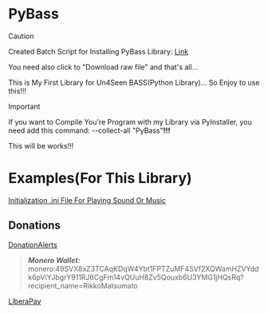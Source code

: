 # PyBass

> [!CAUTION]
> Created Batch Script for Installing PyBass Library: [Link](https://github.com/RikkoMatsumatoOfficial/PyBass/blob/main/PyBass-InstallWithGIT-Batch/install.bat)
>
> You need also сlick to "Download raw file" and that's all...


This is My First Library for Un4Seen BASS(Python Library)... So Enjoy to use this!!!

> [!IMPORTANT]
> If you want to Compile You're Program with my Library via PyInstaller, you need add this command: --collect-all "PyBass"**!!!**
>
> This will be works!!!

# Examples(For This Library)

[Initialization .ini File For Playing Sound Or Music](https://github.com/RikkoMatsumatoOfficial/PyBassWithLib_ConfigINI)

## Donations

[DonationAlerts](https://donationalerts.com/r/rikkomatsumato)

> **_Monero Wallet:_** 
> monero:49SVX8xZ3TCAqKDqW4Ybt1FPTZuMF4SVf2XQWamHZVYddk6pViYJbgrY911RJ6CgFm14vQUuH8Zv5Qouxb6U3YMG1jHQsRq?recipient_name=RikkoMatsumato

[LiberaPay](https://liberapay.com/RikkoMatsumatoOfficial/donate)
